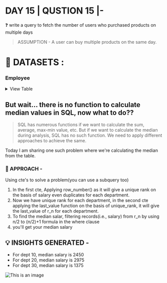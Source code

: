 
# DAY 15 | QUSTION 15 |-
❓ write a query to fetch the number of users who purchased products on multiple days
> ASSUMPTION - A user can buy multiple products on the same day.

 # **:file_folder: DATASETS :**
   ### **Employee**

 <details><summary>
 View Table
 </summary>
The employee_data table captures all the information of each employee comprising salary, department, job role, comission earned.

 | Emp_no  | Ename      | job        | mgr  | hiredate           | sal   | comm | deptno|
 | ------- | ---------- | ---------- | ---- | --------           | ----- | ---- | ----- |
 | 7934    |  MILLER    |CLERK       |7782  |1982-01-23 00:00:00 |  1300 | NULL |  10   |
 | 7902    |  FORD      |ANALYST     |7566  |1981-12-03 00:00:00 |  3000 | NULL |  20   |
 | 7900    |  JAMES     |CLERK       |7698  |1981-12-03 00:00:00 |   950 | NULL |  30   |
 | 7876    |  ADAMS     |CLERK       |7788  |1983-01-12 00:00:00 |  1100 | NULL |  20   |
 | 7844    |  TURNER    |SALESMAN    |7698  |1981-09-08 00:00:00 |  1500 |  0   |  30   |
 | 7839    |  KING      |PRESIDENT   |NULL  |1981-11-17 00:00:00 |  5000 | NULL |  10   |
 | 7788    |  SCOTT     |ANALYST     |7566  |1982-12-09 00:00:00 |  3000 | NULL |  20   |
 | 7782    |  CLARK     |MANAGER     |7839  |1981-06-09 00:00:00 |  2450 | NULL |  10   |
 | 7698    |  BLAKE     |MANAGER     |7839  |1981-05-01 00:00:00 |  2850 | NULL |  30   |
 | 7654    |  MARTIN    |SALESMAN    |7698  |1981-09-28 00:00:00 |  1250 | 1400 |  30   |
 | 7566    |  JONES     |MANAGER     |7839  |1981-04-02 00:00:00 |  2975 | NULL |  20   | 
 | 7521    |  WARD      |SALESMAN    |7698  |1981-02-22 00:00:00 |  1250 | 500  |  30   |
 | 7499    |  ALLEN     |SALESMAN    |7698  |1981-02-20 00:00:00 |  1600 | 300  |  30   |
 | 7369    |  SMITH     |CLERK       |7902  |1980-12-17 00:00:00 |   800 | NULL |  20   |

 </details>

 ## But wait... there is no function to calculate median values in SQL, now what to do??
 > SQL has numerous functions if we want to calculate the sum, average, max-min value, etc. But if we want to calculate the median during analysis, SQL has no such function.
 > We need to apply different approaches to achieve the same.

Today I am sharing one such problem where we're calculating the median from the table.

### 🎯 APPROACH -
Using cte's to solve a problem(you can use a subquery too)
1. In the first cte, Applying row_number() as it will give a unique rank on the basis of salary even duplicates for each department.
2. Now we have unique rank for each department, in the second cte applying the last_value function on the basis of unique_rank, it will give the last_value of r_n for each department.
3.  To find the median salar, filtering records(i.e., salary) from r_n by using n/2 to (n/2)+1 formula in the where clause
4. you'll get your median salary


## 💡 INSIGHTS GENERATED -
- For dept 10, median salary is 2450
- For dept 20, median salary is 2975
- For dept 30, median salary is 1375

 ![This is an image](https://github.com/Sankriti09/30-DAYS-SQL-QUESTION-SERIES/assets/77229345/17fba74d-2048-4092-9e0d-ed3c58d9d56d)



